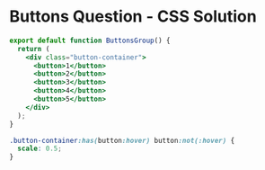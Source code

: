 # Buttons Question - CSS Solution

```jsx
export default function ButtonsGroup() {
  return (
    <div class="button-container">
      <button>1</button>
      <button>2</button>
      <button>3</button>
      <button>4</button>
      <button>5</button>
    </div>
  );
}
```

```css
.button-container:has(button:hover) button:not(:hover) {
  scale: 0.5;
}
```
